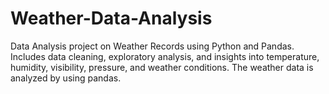 # Weather-Data-Analysis
Data Analysis project on Weather Records using Python and Pandas. Includes data cleaning, exploratory analysis, and insights into temperature, humidity, visibility, pressure, and weather conditions.
The weather data is analyzed by using pandas.
